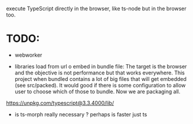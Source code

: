 execute TypeScript directly in the browser, like  ts-node but in the browser too.

# TODO: 

 * webworker

 * libraries load from url o embed in bundle file: The target is the browser and the objective is not performance but that works everywhere. This project when bundled contains a lot of big files that will get embedded (see src/packed). It would good if there is some configuration to allow user to choose which of those to bundle. Now we are packaging all. 
 
 https://unpkg.com/typescript@3.3.4000/lib/

 * is ts-morph really necessary ? perhaps is faster just ts